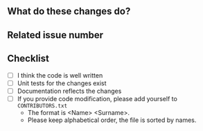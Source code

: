 <!-- Thank you for your contribution!

 - Add **WIP-** prefix in title if it is still work in progress (i.e. should not be merged but is ready to start reviewing it)
-->

## What do these changes do?

<!-- Please give a short brief about these changes. -->


## Related issue number

<!-- Are there any issues opened that will be resolved by merging this change?

 -
 - add mentions of the person or team responsible for reviewing proposed changes
 - complement .github/CODEOWNERS
-->

## Checklist

- [ ] I think the code is well written
- [ ] Unit tests for the changes exist
- [ ] Documentation reflects the changes
- [ ] If you provide code modification, please add yourself to `CONTRIBUTORS.txt`
  * The format is &lt;Name&gt; &lt;Surname&gt;.
  * Please keep alphabetical order, the file is sorted by names.


[waffle.io]:https://waffle.io/marketing-assets/documents/waffleio_cheatsheet_v1.pdf?utm_source=blog&utm_medium=cheatsheet-ctabutton&utm_campaign=cheatsheet

